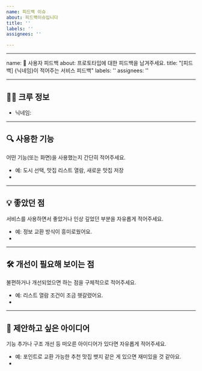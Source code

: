```yaml
---
name: 피드백 이슈
about: 피드백이슈입니다
title: ''
labels: ''
assignees: ''

---
```


---
name: 💬 사용자 피드백
about: 프로토타입에 대한 피드백을 남겨주세요.
title: "[피드백] {닉네임}이 적어주는 서비스 피드백"
labels: ''
assignees: ''

---

## 🙋‍♂️ 크루 정보
- 닉네임: 

---

## 🔍 사용한 기능
어떤 기능(또는 화면)을 사용했는지 간단히 적어주세요.  

- 예: 도시 선택, 맛집 리스트 열람, 새로운 맛집 저장
- 

---

## 💡 좋았던 점
서비스를 사용하면서 좋았거나 인상 깊었던 부분을 자유롭게 적어주세요.

- 예: 정보 교환 방식이 흥미로웠어요.
- 

---

## 🛠️ 개선이 필요해 보이는 점
불편하거나 개선되었으면 하는 점을 구체적으로 적어주세요.

- 예: 리스트 열람 조건이 조금 헷갈렸어요.
- 

---

## 🌱 제안하고 싶은 아이디어
기능 추가나 구조 개선 등 떠오른 아이디어가 있다면 자유롭게 적어주세요.

- 예: 포인트로 교환 가능한 추천 맛집 뱃지 같은 게 있으면 재미있을 것 같아요.
-

